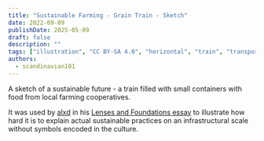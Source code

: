 ```yaml
---
title: "Sustainable Farming - Grain Train - Sketch"
date: 2022-09-09
publishDate: 2025-05-09
draft: false
description: ""
tags: ["illustration", "CC BY-SA 4.0", "horizontal", "train", "transport", "farming"]
authors:
  - scandinavian101
---
```


A sketch of a sustainable future - a train filled with small containers with food from local farming cooperatives. 

It was used by [alxd](/authors/alxd) in his [Lenses and Foundations essay](https://alxd.org/solarpunk-lenses-and-foundations.html) to illustrate how hard it is to explain actual sustainable practices on an infrastructural scale without symbols encoded in the culture.